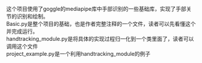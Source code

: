 这个项目使用了goggle的mediapipe库中手部识别的一些基础库，实现了手部关节的识别和绘制。<br>
Basic.py是整个项目的基础，也是作者完整注释的一个文件，读者可以先看懂这个并完成运行。<br>
handtracking_module.py是将具体的实现过程归一化到一个类里面了，读者可以调用这个文件<br>
project_example.py是一个利用handtracking_module的例子